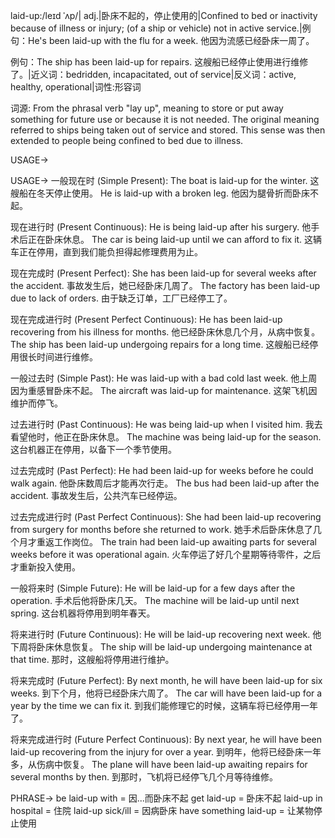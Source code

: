 laid-up:/leɪd ˈʌp/| adj.|卧床不起的，停止使用的|Confined to bed or inactivity because of illness or injury; (of a ship or vehicle) not in active service.|例句：He's been laid-up with the flu for a week. 他因为流感已经卧床一周了。

例句：The ship has been laid-up for repairs. 这艘船已经停止使用进行维修了。|近义词：bedridden, incapacitated, out of service|反义词：active, healthy, operational|词性:形容词

词源: From the phrasal verb "lay up", meaning to store or put away something for future use or because it is not needed.  The original meaning referred to ships being taken out of service and stored.  This sense was then extended to people being confined to bed due to illness.

USAGE->

USAGE->
一般现在时 (Simple Present):
The boat is laid-up for the winter. 这艘船在冬天停止使用。
He is laid-up with a broken leg. 他因为腿骨折而卧床不起。

现在进行时 (Present Continuous):
He is being laid-up after his surgery. 他手术后正在卧床休息。
The car is being laid-up until we can afford to fix it. 这辆车正在停用，直到我们能负担得起修理费用为止。

现在完成时 (Present Perfect):
She has been laid-up for several weeks after the accident. 事故发生后，她已经卧床几周了。
The factory has been laid-up due to lack of orders. 由于缺乏订单，工厂已经停工了。

现在完成进行时 (Present Perfect Continuous):
He has been laid-up recovering from his illness for months. 他已经卧床休息几个月，从病中恢复。
The ship has been laid-up undergoing repairs for a long time. 这艘船已经停用很长时间进行维修。

一般过去时 (Simple Past):
He was laid-up with a bad cold last week. 他上周因为重感冒卧床不起。
The aircraft was laid-up for maintenance. 这架飞机因维护而停飞。


过去进行时 (Past Continuous):
He was being laid-up when I visited him. 我去看望他时，他正在卧床休息。
The machine was being laid-up for the season. 这台机器正在停用，以备下一个季节使用。

过去完成时 (Past Perfect):
He had been laid-up for weeks before he could walk again. 他卧床数周后才能再次行走。
The bus had been laid-up after the accident. 事故发生后，公共汽车已经停运。

过去完成进行时 (Past Perfect Continuous):
She had been laid-up recovering from surgery for months before she returned to work.  她手术后卧床休息了几个月才重返工作岗位。
The train had been laid-up awaiting parts for several weeks before it was operational again.  火车停运了好几个星期等待零件，之后才重新投入使用。


一般将来时 (Simple Future):
He will be laid-up for a few days after the operation. 手术后他将卧床几天。
The machine will be laid-up until next spring. 这台机器将停用到明年春天。

将来进行时 (Future Continuous):
He will be laid-up recovering next week. 他下周将卧床休息恢复。
The ship will be laid-up undergoing maintenance at that time. 那时，这艘船将停用进行维护。

将来完成时 (Future Perfect):
By next month, he will have been laid-up for six weeks. 到下个月，他将已经卧床六周了。
The car will have been laid-up for a year by the time we can fix it. 到我们能修理它的时候，这辆车将已经停用一年了。

将来完成进行时 (Future Perfect Continuous):
By next year, he will have been laid-up recovering from the injury for over a year. 到明年，他将已经卧床一年多，从伤病中恢复。
The plane will have been laid-up awaiting repairs for several months by then. 到那时，飞机将已经停飞几个月等待维修。


PHRASE->
be laid-up with = 因...而卧床不起
get laid-up = 卧床不起
laid-up in hospital = 住院
laid-up sick/ill = 因病卧床
have something laid-up =  让某物停止使用


